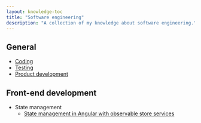 ```yaml
---
layout: knowledge-toc
title: "Software engineering"
description: "A collection of my knowledge about software engineering."
---
```


## General

* [Coding](coding)
* [Testing](testing)
* [Product development](product-development)

## Front-end development

* State management
    * [State management in Angular with observable store services](/state-management-in-angular-with-observable-store-services/)
